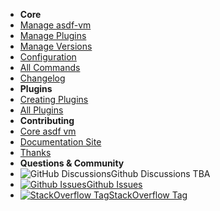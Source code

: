 <!-- docs/_sidebar.md -->

- **Core**
- [Manage asdf-vm](core-manage-asdf-vm)
- [Manage Plugins](core-manage-plugins)
- [Manage Versions](core-manage-versions)
- [Configuration](core-configuration)
- [All Commands](core-commands)
- [Changelog](changelog) <!-- pulls in changelog from repo -->
- **Plugins**
- [Creating Plugins](plugins-create)
- [All Plugins](plugins-all) <!-- pulls in asdf-vm/asdf-plugins readme -->
- **Contributing**
- [Core asdf vm](contributing-core-asdf-vm)
- [Documentation Site](contributing-doc-site)
- [Thanks](thanks)
- **Questions & Community**
- ![GitHub Discussions](https://icongram.jgog.in/simple/github.svg?color=808080&size=16)Github Discussions TBA
- [![Github Issues](https://icongram.jgog.in/simple/github.svg?color=808080&size=16)Github Issues](https://github.com/asdf-vm/asdf/issues)
- [![StackOverflow Tag](https://icongr.am/fontawesome/stack-overflow.svg?size=16&color=808080)StackOverflow Tag](https://stackoverflow.com/questions/tagged/asdf-vm)

